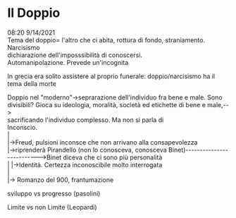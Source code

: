 # Il Doppio
08:20 9/14/2021  
Tema del doppio= l'altro che ci abita, rottura di fondo, straniamento. Narcisismo  
		dichiarazione dell'imposssibilità di conoscersi.   
		Automanipolazione. Prevede un'incognita  
		  
In grecia era solito assistere al proprio funerale: doppio/narcisismo ha il tema della morte  
  
Doppio nel "moderno"->seprarazione dell'individuo fra bene e male. Sono divisibili? Gioca su ideologia, moralità, società ed etichette di bene e male,-->  
											sacrificando l'individuo complesso. Ma non si parla di  
										       Inconscio.  
											|  
											|->Freud, pulsioni inconsce che non arrivano alla consapevolezza  
											     |->riprenderà Pirandello (non lo conosceva, conosceva Binet)-------------------------->Binet diceva che ci sono più personalità  
												|	|->Identità. Certezza inconoscibile molto interrogata  
												|  
												|-> Romanzo del 900, frantumazione  
  
sviluppo vs progresso (pasolini)  
  
Limite vs non Limite (Leopardi)  
  
